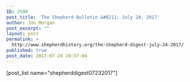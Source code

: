 ```yaml
---
ID: 2598
post_title: 'The Shepherd Bulletin &#8211; July 24, 2017'
author: Jon Morgan
post_excerpt: ""
layout: post
permalink: >
  http://www.shepherdhistory.org/the-shepherd-digest-july-24-2017/
published: true
post_date: 2017-07-24 20:57:04
---
```

[post_list name="shepherddigest07232017"]